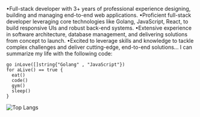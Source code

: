 •Full-stack developer with 3+ years of professional experience designing, building and managing end-to-end web applications. 
•Proficient full-stack developer leveraging core technologies like Golang, JavaScript, React, to build responsive UIs and robust back-end systems.
•Extensive experience in software architecture, database management, and delivering solutions from concept to launch. 
•Excited to leverage skills and knowledge to tackle complex challenges and deliver cutting-edge, end-to-end solutions...
I can summarize my life with the following code:
```golang
go inLove([]string{"Golang" , "JavaScript"})
for aLive() == true {
  eat()
  code()
  gym()
  sleep()
}
```
![Top Langs](https://github-readme-stats.vercel.app/api/top-langs/?username=anuraghazra&hide_progress=true)
